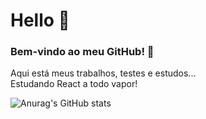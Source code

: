 # Hello :wave:
### Bem-vindo ao meu GitHub! :partying_face:
Aqui está meus trabalhos, testes e estudos...<br>
Estudando React a todo vapor!<br>




![Anurag's GitHub stats](https://github-readme-stats.vercel.app/api?username=cleytonmendest&theme=radical&show_icons=true)


